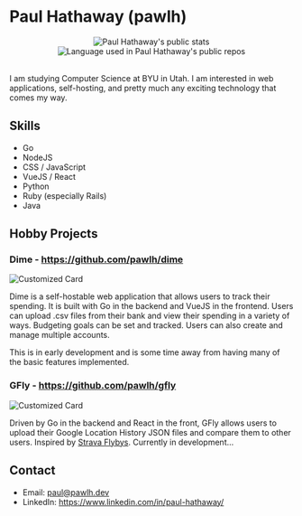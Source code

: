 # Paul Hathaway (pawlh)

<div align="center">
    <img width="" src="https://gh-stats.pawlh.dev/api?username=pawlh&count_private=true&show_icons=true&card_width=350&custom_title=My%20stats&theme=transparent" alt="Paul Hathaway's public stats" />
    <img width="" src="https://gh-stats.pawlh.dev/api/top-langs/?username=pawlh&langs_count=6&layout=compact&card_width=200&custom_title=Public%20repos&theme=transparent" alt="Language used in Paul Hathaway's public repos" />
  <br />
  <br />
</div>

I am studying Computer Science at BYU in Utah. I am interested in web applications, self-hosting, and pretty much any exciting technology that comes my way.

## Skills

- Go
- NodeJS
- CSS / JavaScript
- VueJS / React
- Python
- Ruby (especially Rails)
- Java

## Hobby Projects

### Dime - https://github.com/pawlh/dime

![Customized Card](https://gh-stats.pawlh.dev/api/pin?username=pawlh&repo=dime&theme=transparent)
  
  Dime is a self-hostable web application that allows users to track their spending. It is built with Go in the backend and VueJS in the frontend. Users can upload .csv files from their bank and view their spending in a variety of ways. Budgeting goals can be set and tracked. Users can also create and manage multiple accounts.

  This is in early development and is some time away from having many of the basic features implemented.

### GFly - https://github.com/pawlh/gfly

![Customized Card](https://gh-stats.pawlh.dev/api/pin?username=pawlh&repo=gfly&theme=transparent)

  Driven by Go in the backend and React in the front, GFly allows users to upload their Google Location History JSON files and compare them to other users. Inspired by [Strava Flybys](https://labs.strava.com/flyby/). Currently in development...

## Contact

- Email: paul@pawlh.dev
- LinkedIn: https://www.linkedin.com/in/paul-hathaway/
